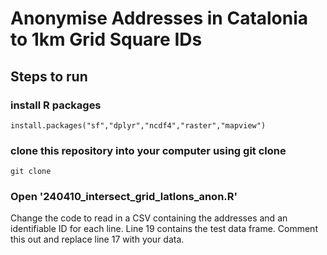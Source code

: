 # Anonymise Addresses in Catalonia to 1km Grid Square IDs

## Steps to run

### install R packages
```install.packages("sf","dplyr","ncdf4","raster","mapview")``` <br>
### clone this repository into your computer using git clone
```git clone```

### Open '240410_intersect_grid_latlons_anon.R'
Change the code to read in a CSV containing the addresses and an identifiable ID for each line. Line 19 contains the test data frame. Comment this out and replace line 17 with your data.


